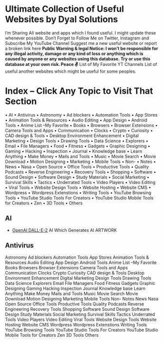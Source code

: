 # Ultimate Collection of Useful Websites by Dyal Solutions

I’m Sharing All website and apps which I found useful. I might update these whenever possible. 
Don’t Forget to Follow Me on Twitter, Instagram and Subscribe My YouTube Channel 
Suggest me a new useful website or report a broken link here
**Public Warning & legal Notice: I won’t be responsible for any illegal activity, damage or any kind of loss or anything which is caused by anyone or any websites using this database. Try or use this database at your own risk. Peace ✌**
List of My Favorite YT Channels
List of useful another websites which might be useful for some peoples. 

# Index – Click Any Topic to Visit That Section
•	AI
•	Antivirus
•	Astronomy
•	Ad blockers
•	Automation Tools
•	App Stores 
•	Animation Tools & Resources
•	Audio Editing
•	App Design
•	Android Tools
•	Anime List –My Favorite 
•	Books
•	Browsers
•	Browser Extensions 
•	Camera Tools and Apps
•	Communication
•	Clocks
•	Crypto
•	Curiosity 
•	CAD design & Tools
•	Desktop Environment Enhancement 
•	Digital Marketing
•	Design Tools
•	Drawing Tools
•	Data Science 
•	Explorers 
•	Email
•	File Managers 
•	Food
•	Fitness
•	Gadgets 
•	Graphic Designing
•	Gaming
•	Hacking
•	Inspection
•	Journal 
•	Knowledge base
•	Learn Anything
•	Make Money
•	Mails and Tools
•	Music
•	Movie Search
•	Movie Download 
•	Motion Designing
•	Marketing
•	Mobile Tools
•	Non-
•	Notes
•	News
•	Nasa
•	Open Source
•	Office Tools
•	Productive Tools
•	Quality Podcasts
•	Reverse Engineering 
•	Recovery Tools
•	Shopping
•	Software
•	Sound Design
•	Software Design
•	Study Materials
•	Social Marketing
•	Survival Skills
•	Tactics
•	Underrated Tools
•	Video Players
•	Video Editing
•	Viral Tools
•	Website Design Tools
•	Website Hosting
•	Website CMS
•	Wordpress
•	Wordpress Extenstions
•	Writing Tools
•	YouTube Browsing Tools
•	YouTube Studio Tools For Creators
•	YouTube Studio Mobile Tools for Creators
•	Zen
•	3D Tools
•	Others

## AI
* [OpenAI DALL-E-2](https://openai.com/dall-e-2/) AI Which Generates AI ARTWORK
## Antivirus
Astronomy
Ad blockers
Automation Tools
App Stores 
Animation Tools & Resources
Audio Editing
App Design
Android Tools
Anime List –My Favorite 
Books
Browsers
Browser Extensions 
Camera Tools and Apps
Communication
Clocks
Crypto
Curiosity 
CAD design & Tools
Desktop Environment Enhancement 
Digital Marketing
Design Tools
Drawing Tools
Data Science 
Explorers 
Email
File Managers 
Food
Fitness
Gadgets 
Graphic Designing
Gaming
Hacking
Inspection
Journal 
Knowledge base
Learn Anything
Make Money
Mails and Tools
Music
Movie Search
Movie Download 
Motion Designing
Marketing
Mobile Tools
Non-
Notes
News
Nasa
Open Source
Office Tools
Productive Tools
Quality Podcasts
Reverse Engineering 
Recovery Tools
Shopping
Software
Sound Design
Software Design
Study Materials
Social Marketing
Survival Skills
Tactics
Underrated Tools
Video Players
Video Editing
Viral Tools
Website Design Tools
Website Hosting
Website CMS
Wordpress
Wordpress Extenstions
Writing Tools
YouTube Browsing Tools
YouTube Studio Tools For Creators
YouTube Studio Mobile Tools for Creators
Zen
3D Tools
Others

